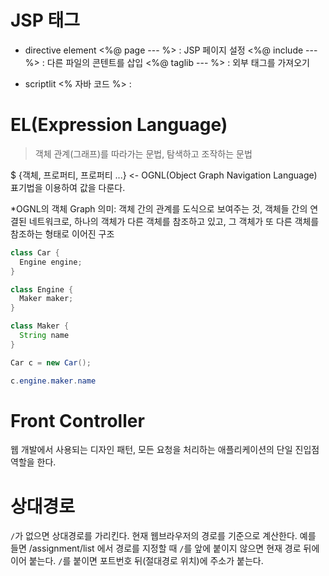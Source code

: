 # JSP 태그
- directive element
<%@ page --- %> : JSP 페이지 설정
<%@ include ---%> : 다른 파일의 콘텐트를 삽입
<%@ taglib --- %> : 외부 태그를 가져오기

- scriptlit
<% 자바 코드 %> : 

# EL(Expression Language)
>객체 관계(그래프)를 따라가는 문법, 탐색하고 조작하는 문법

 $ {객체, 프로퍼티, 프로퍼티 ...} <- OGNL(Object Graph Navigation Language) 표기법을 이용하여 값을 다룬다.



*OGNL의 객체 Graph  의미: 객체 간의 관계를 도식으로 보여주는 것, 객체들 간의 연결된 네트워크로, 하나의 객체가 다른 객체를 참조하고 있고, 그 객체가 또 다른 객체를 참조하는 형태로 이어진 구조

```java
class Car {
  Engine engine;
}

class Engine {
  Maker maker;
}

class Maker {
  String name
}

Car c = new Car();

c.engine.maker.name
```

# Front Controller
웹 개발에서 사용되는 디자인 패턴, 모든 요청을 처리하는 애플리케이션의 단일 진입점 역할을 한다. 


# 상대경로
`/`가 없으면 상대경로를 가리킨다. 현재 웹브라우저의 경로를 기준으로 계산한다. 예를 들면 /assignment/list 에서 경로를 지정할 때 `/`를 앞에 붙이지 않으면 현재 경로 뒤에 이어 붙는다.
`/`를 붙이면 포트번호 뒤(절대경로 위치)에 주소가 붙는다. 

